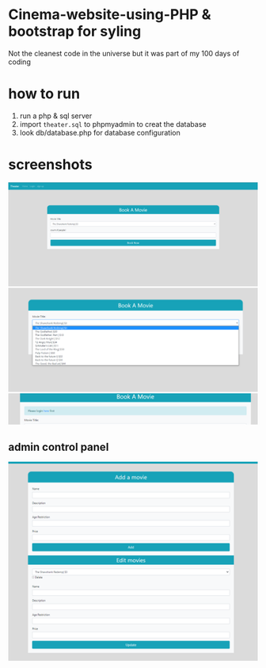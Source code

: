 # Cinema-website-using-PHP & bootstrap for syling
Not the cleanest code in the universe but it was part of my 100 days of coding

# how to run
1. run a php & sql server
2. import `theater.sql` to phpmyadmin to creat the database 
3. look db/database.php for database configuration 


# screenshots
<img src="https://github.com/fbal98/Cinema-website-using-PHP/blob/main/Capture1.PNG " />
<img src="https://github.com/fbal98/Cinema-website-using-PHP/blob/main/Capture2.PNG " />
<img src="https://github.com/fbal98/Cinema-website-using-PHP/blob/main/Capture3.PNG " />

## admin control panel
<img src="https://github.com/fbal98/Cinema-website-using-PHP/blob/main/Capture4.PNG " />
